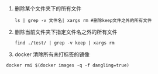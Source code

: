 1. 删除某个文件夹下的所有文件
   ```shell
   ls | grep -v 文件名| xargs rm #删除keep文件之外的所有文件
   ```

2. 删除当前文件夹下指定文件名之外的所有文件
   ```shell
   find ./test/ | grep -v keep | xargs rm 
      ```
3. docker 清除所有未打标签的镜像
```shell
docker rmi $(docker images -q -f dangling=true)	
```



